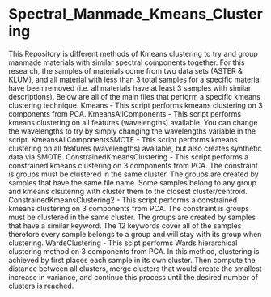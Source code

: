 # Spectral_Manmade_Kmeans_Clustering
This Repository is different methods of Kmeans clustering to try and group manmade materials with similar spectral components together. For this research, the samples of materials come from two data sets (ASTER & KLUM), and all material with less than 3 total samples for a specific material have been removed (i.e. all materials have at least 3 samples with similar descriptions). Below are all of the main files that perform a specific kmeans clustering technique.
Kmeans - This script performs kmeans clustering on 3 components from PCA. 
KmeansAllComponents - This script performs kmeans clustering on all features (wavelengths) available. You can change the wavelengths to try by simply changing the wavelengths variable in the script.
KmeansAllComponentsSMOTE - This script performs kmeans clustering on all features (wavelengths) available, but also creates synthetic data via SMOTE. 
ConstrainedKmeansClustering - This script performs a constrained kmeans clustering on 3 components from PCA. The constraint is groups must be clustered in the same cluster. The groups are created by samples that have the same file name. Some samples belong to any group and kmeans clsutering with cluster them to the closest cluster/centroid.
ConstrainedKmeansClustering2 - This script performs a constrained kmeans clustering on 3 components from PCA. The constraint is groups must be clustered in the same cluster. The groups are created by samples that have a similar keyword. The 12 keywords cover all of the samples therefore every sample belongs to a group and will stay with its group when clustering.
WardsClustering - This scipt performs Wards hierarchical clustering method on 3 components from PCA. In this method, clustering is achieved by first places each sample in its own cluster. Then compute the distance between all clusters, merge clusters that would create the smallest increase in variance, and continue this process until the desired number of clusters is reached.
